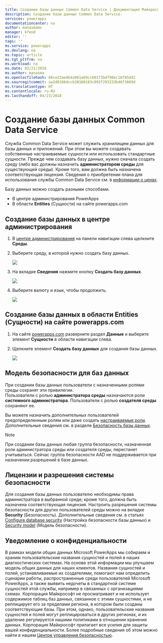```yaml
---
title: Создание базы данных Common Data Service | Документация Майкрософт
description: Создание базы данных Common Data Service.
services: powerapps
documentationcenter: na
author: manasmams
manager: kfend
editor: ''
tags: ''
ms.service: powerapps
ms.devlang: na
ms.topic: article
ms.tgt_pltfrm: na
ms.workload: na
ms.date: 03/21/2018
ms.author: manasma
ms.openlocfilehash: 68ce23ae4b4a961a69cc60173b4f98ec18f05dd2
ms.sourcegitcommit: aa2d0166dccb38100183c093f293233b46f3669d
ms.translationtype: HT
ms.contentlocale: ru-RU
ms.lasthandoff: 04/23/2018
---
```

# <a name="create-a-common-data-service-database"></a>Создание базы данных Common Data Service
Служба Common Data Service может служить хранилищем данных для базы данных и приложений. При этом вы можете создавать собственные настраиваемые сущности или использовать стандартные сущности. Прежде чем создавать базу данных, нужно сначала создать среду (либо вас должны назначить **администратором среды** для существующей среды). Кроме того, вам должна быть назначена соответствующая лицензия. Сведения о приобретении плана для использования службы Common Data Service см. в [информации о ценах](pricing-billing-skus.md).

Базу данных можно создать разными способами.

* В центре администрирования PowerApps
* В области **Entities** (Сущности) на сайте powerapps.com

## <a name="create-a-database-in-the-admin-center"></a>Создание базы данных в центре администрирования
1. В [центре администрирования](https://admin.powerapps.com) на панели навигации слева щелкните **Среды**.
    
2. Выберите среду, в которой нужно создать базу данных.
    
    ![](./media/create-database/environment-list-new.png)

3. На вкладке **Сведения** нажмите кнопку **Создать базу данных**. 
    
    ![](./media/create-database/Create-DB-From-Details.png)

4. Выберите валюту и язык, чтобы продолжить. 
    
    ![](./media/create-database/DB-Choose-options.png)



## <a name="create-a-database-in-the-entities-pane-of-powerappscom"></a>Создание базы данных в области Entities (Сущности) на сайте powerapps.com
1. На сайте [powerapps.com](https://web.powerapps.com) разверните раздел **Данные** и выберите элемент **Сущности** в области навигации слева.

2. Щелкните элемент **Создать базу данных** для создания базы данных.

    ![](./media/create-database/Create-DB-From-Entities.png)


## <a name="security-model-for-the-databases"></a>Модель безопасности для баз данных
При создании базы данных пользователи с назначенными ролями среды сохранят эти привилегии.  
    Пользователи с ролью **администратора среды** назначаются роли **системного администратора**. Пользователи с ролью **создателя среды** сохраняют ее.

Вы можете назначить дополнительных пользователей предопределенным ролям или даже создать [настраиваемые роли][1]. Дополнительные сведения см. в разделе [Безопасность базы данных](database-security.md).

> [!NOTE]
> При создании базы данных любая группа безопасности, назначенная роли администратора среды или создателя среды, перестанет учитываться. Сейчас группа безопасности AAD не поддерживается при назначении разрешений в базе данных.


## <a name="license-and-security-permissions"></a>Лицензии и разрешения системы безопасности
Для создания базы данных пользователю необходимы права администратора в выбранной среде; кроме того, должна быть назначена соответствующая лицензия. Настроить разрешения системы безопасности для других пользователей среды можно на вкладке **Security** (Безопасность). Дополнительные сведения см. в статьях [Configure database security](database-security.md) (Настройка безопасности базы данных) и [Security model](https://docs.microsoft.c../maker/common-data-service/entity-reference/security-model) (Модель безопасности).

## <a name="privacy-notice"></a>Уведомление о конфиденциальности
В рамках модели общих данных Microsoft PowerApps мы собираем и храним пользовательские названия сущностей и полей в наших диагностических системах.  На основе этой информации мы улучшаем модель общих данных для наших клиентов. Названия сущностей и полей, устанавливаемые их создателями, помогают нам определить сценарии работы, распространенные среди пользователей Microsoft PowerApps, а также выявить недочеты в стандартной системе сущностей этой службы, например в связанных с организациями схемах. Корпорация Майкрософт не просматривает и не использует содержимое таблиц баз данных, связанное с этими сущностями, и не реплицирует его за пределами региона, в котором были созданы соответствующие базы. При этом, однако, пользовательские названия сущностей и полей могут реплицироваться в других регионах, и их удаление регулируется нашими политиками в отношении хранения данных. Корпорация Майкрософт прилагает все усилия для защиты вашей конфиденциальности. Более подробные сведения об этом можно найти в нашем [Центре управления безопасностью](https://www.microsoft.com/trustcenter/Privacy/default.aspx).


<!--Reference links in article-->
[1]: https://technet.microsoft.com/library/dn531130.aspx
